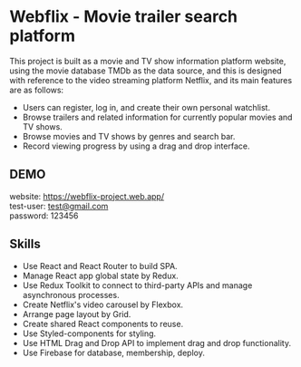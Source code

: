 # Webflix - Movie trailer search platform

This project is built as a movie and TV show information platform website, using the movie database TMDb as the data source, and this
is designed with reference to the video streaming platform Netflix, and its main features are as follows:

- Users can register, log in, and create their own personal watchlist.
- Browse trailers and related information for currently popular movies and TV shows.
- Browse movies and TV shows by genres and search bar.
- Record viewing progress by using a drag and drop interface.


## DEMO
website: https://webflix-project.web.app/  
test-user: test@gmail.com  
password: 123456

## Skills
- Use React and React Router to build SPA.  
- Manage React app global state by Redux.  
- Use Redux Toolkit to connect to third-party APIs and manage asynchronous processes. 
- Create Netflix's video carousel by Flexbox.  
- Arrange page layout by Grid.  
- Create shared React components to reuse.  
- Use Styled-components for styling.  
- Use HTML Drag and Drop API to implement drag and drop functionality.  
- Use Firebase for database, membership, deploy.  
